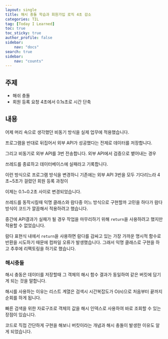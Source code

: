 ```yaml
---
layout: single
title: 해시 충돌 학습과 회원가입 로직 4초 감소
categories: TIL
tag: [Today I Learned]
toc: true
toc_sticky: true
author_profile: false
sidebar:
    nav: "docs"
search: true
sidebar:
    nav: "counts"
---
```




## 주제
+ 해쉬 충돌
+ 회원 등록 요청 4초에서 0.1s초로 시간 단축



## 내용

어제 머리 속으로 생각했던 비동기 방식을 실제 업무에 적용했습니다.  

프로그램을 반대로 뒤집어서 외부 API가 성공했다는 전제로 데이터를 저장합니다.  

그리고 비동기로 외부 API를 3번 전송합니다. 외부 API에서 검증으로 뱉어내는 경우 

쓰레드를 종료하고 데이터베이스에 실패라고 기록합니다.  

  

이런 방식으로 프로그램 방식을 변경하니 기존에는 외부 API 3번을 모두 기다리느라 4초~5초가 걸렸던 회원 등록 과정이

이제는 0.1~0.2초 사이로 변경되었습니다.  

  

쓰레드를 동작시킬때 익명 클래스와 람다중 어느 방식으로 구현할까 고민을 하다가 람다 방식이 코드가 깔끔해서 적용하려고 했습니다.

중간에 API결과가 실패가 될 경우 작업을 마무리하기 위해 `return`을 사용하려고 했지만 적용할 수 없었습니다.



람다 표현식 내에서 `return`을 사용하면 람다를 감싸고 있는 가장 가까운 명시적 함수로 반환을 시도하기 때문에 컴파일 오류가 발생했습니다. 그래서 익명 클래스로 구현을 하고 추후에 리팩토링을 하기로 했습니다.



### 해시충돌  

해시 충동은 데이터를 저장할때 그 객체의 해시 함수 결과가 동일하여 같은 버킷에 담기게 되는 것을 말합니다.  

해시를 사용하는 이유는 리스트 계열은 검색시 시간복잡도가 O(n)으로 처음부터 끝까지 순회를 하게 됩니다. 

빠른 검색을 위한 자료구조로 객체의 값을 해시 인덱스로 사용하여 바로 조회할 수 있는 장점이 있습니다. 

코드로 직접 간단하게 구현을 해보니 버킷이라는 개념과 해시 충돌이 발생한 이유도 알게 되었습니다.  